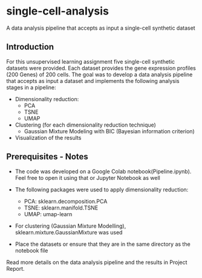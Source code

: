 # single-cell-analysis
A data analysis pipeline that accepts as input a single-cell synthetic dataset 

## Introduction

For this unsupervised learning assignment five single-cell synthetic datasets were provided. Each dataset provides the gene expression profiles (200 Genes) of 200 cells. The goal was to develop a data analysis pipeline that accepts as input a dataset and implements the following analysis stages in a pipeline:  

- Dimensionality reduction:
  - PCA
  - TSNE
  - UMAP
- Clustering (for each dimensionality reduction technique)
  - Gaussian Mixture Modeling with BIC (Bayesian information criterion)
- Visualization of the results

## Prerequisites - Notes

- The code was developed on a Google Colab notebook(Pipeline.ipynb). Feel free to open it
using that or Jupyter Notebook as well

- The following packages were used to apply dimensionality reduction:
  - PCA: sklearn.decomposition.PCA
  - TSNE: sklearn.manifold.TSNE
  - UMAP: umap-learn
- For clustering (Gaussian Mixture Modelling), sklearn.mixture.GaussianMixture was
used
- Place the datasets or ensure that they are in the same directory as the notebook file
   
     
Read more details on the data analysis pipeline and the results in Project Report. 
